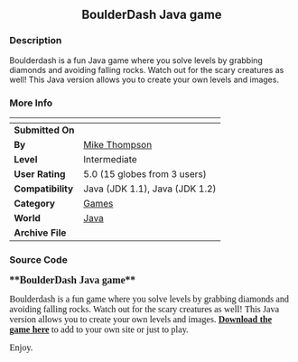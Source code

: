 ﻿<div align="center">

## BoulderDash Java game


</div>

### Description

Boulderdash is a fun Java game where you solve levels by grabbing diamonds and avoiding falling rocks. Watch out for the scary creatures as well! This Java version allows you to create your own levels and images.
 
### More Info
 


<span>             |<span>
---                |---
**Submitted On**   |
**By**             |[Mike Thompson](https://github.com/Planet-Source-Code/PSCIndex/blob/master/ByAuthor/mike-thompson.md)
**Level**          |Intermediate
**User Rating**    |5.0 (15 globes from 3 users)
**Compatibility**  |Java \(JDK 1\.1\), Java \(JDK 1\.2\)
**Category**       |[Games](https://github.com/Planet-Source-Code/PSCIndex/blob/master/ByCategory/games__2-72.md)
**World**          |[Java](https://github.com/Planet-Source-Code/PSCIndex/blob/master/ByWorld/java.md)
**Archive File**   |[](https://github.com/Planet-Source-Code/mike-thompson-boulderdash-java-game__2-2412/archive/master.zip)





### Source Code

<p><b><font size="4" face="Verdana">**BoulderDash Java game**</font></b></p>
<p><font size="3" face="Verdana">Boulderdash is a fun game where you solve
levels by grabbing diamonds and avoiding falling rocks. Watch out for the scary
creatures as well! This Java version allows you to create your own levels and
images. <b><a href="http://members.tripod.com/webdesign123now/java1.htm">Download
the game here</a></b> to add to your own site or just to play.</font></p>
<p><font size="3" face="Verdana">Enjoy. </font></p>

